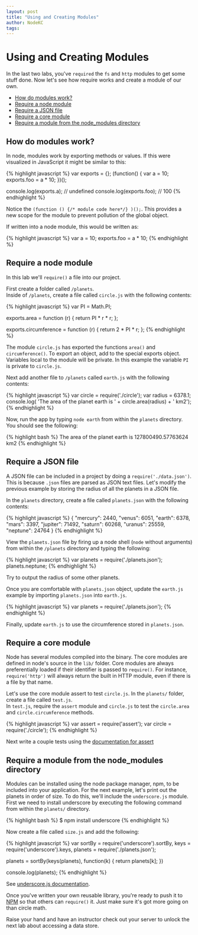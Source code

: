 ```yaml
---
layout: post
title: "Using and Creating Modules"
author: NodeKC
tags:
---
```


# Using and Creating Modules

In the last two labs, you've `required` the `fs` and `http` modules to get some stuff done. Now let's see how require works and create a module of our own.

* [How do modules work?](#how_do_modules_work)
* [Require a node module](#require_a_node_module)
* [Require a JSON file](#require_a_json_file)
* [Require a core module](#require_a_core_module)
* [Require a module from the node_modules directory](#require_a_module_from_the_node_modules_directory)


## How do modules work?

In node, modules work by exporting methods or values.  If this were visualized in JavaScript it might be similar to this:

{% highlight javascript %}
var exports = {};
(function() {
  var a = 10;
  exports.foo = a * 10;
})();

console.log(exports.a);   // undefined
console.log(exports.foo); // 100
{% endhighlight %}

Notice the ```(function () {/* module code here*/} )();```. This provides a new scope for the module to prevent pollution of the global object.

If written into a node module, this would be written as:

{% highlight javascript %}
var a = 10;
exports.foo = a * 10;
{% endhighlight %}

## Require a node module

In this lab we'll ```require()``` a file into our project.  

First create a folder called ```/planets```.  
Inside of ```/planets```, create a  file called ```circle.js``` with the following contents:

{% highlight javascript %}
var PI = Math.PI;

exports.area = function (r) {
  return PI * r * r;
};

exports.circumference = function (r) {
  return 2 * PI * r;
};
{% endhighlight %}

The module ```circle.js``` has exported the functions ```area()``` and ```circumference()```. To export an object, add to the special exports object.  Variables local to the module will be private. In this example the variable ```PI``` is private to ```circle.js```.


Next add another file to ```/planets``` called ```earth.js``` with the following contents:

{% highlight javascript %}
var circle = require('./circle');
var radius = 6378.1;
console.log( 'The area of the planet earth is ' + circle.area(radius) + ' km2');
{% endhighlight %}

Now, run the app by typing ```node earth``` from within the ```planets``` directory. You should see the following:

{% highlight bash %}
The area of the planet earth is 127800490.57763624 km2
{% endhighlight %}

## Require a JSON file

A JSON file can be included in a project by doing a ```require('./data.json')```.  This is because ```.json``` files are parsed as JSON text files.
Let's modify the previous example by storing the radius of all the planets in a JSON file. 

In the ```planets``` directory, create a file called ```planets.json``` with the following contents:

{% highlight javascript %}
{
  "mercury": 2440,
  "venus":  6051,
  "earth":  6378,
  "mars":   3397,
  "jupiter": 71492,
  "saturn": 60268,
  "uranus": 25559,
  "neptune": 24764
}
{% endhighlight %}

View the ```planets.json``` file by firing up a node shell (```node``` without arguments) from within the ```/planets``` directory and typing the following:

{% highlight javascript %}
var planets = require('./planets.json');
planets.neptune;
{% endhighlight %}

Try to output the radius of some other planets.

Once you are comfortable with ```planets.json``` object,  update the ```earth.js``` example by importing ```planets.json``` into ```earth.js```.

{% highlight javascript %}
var planets = require('./planets.json');
{% endhighlight %}

Finally, update ```earth.js``` to use the circumference stored in ```planets.json```.


## Require a core module

Node has several modules compiled into the binary. The core modules are defined in node's source in the ```lib/``` folder.
Core modules are always preferentially loaded if their identifier is passed to ```require()```. For instance, ```require('http')``` will always return the built in HTTP module, even if there is a file by that name.

Let's use the core module assert to test ```circle.js```.  In the ```planets/``` folder, create a file called ```test.js```.  
In ```test.js```, require the ```assert``` module and ```circle.js``` to test the ```circle.area``` and ```circle.circumference``` methods.

{% highlight javascript %}
var assert = require('assert');
var circle = require('./circle');
{% endhighlight %}

Next write a couple tests using the [documentation for assert](http://nodejs.org/api/assert.html)

## Require a module from the node_modules directory

Modules can be installed using the node package manager, npm, to be included into your application.
For the next example, let's print out the planets in order of size. To do this, we'll include the ```underscore.js``` module. First we need to install underscore by executing the following command from within the ```planets/``` directory.

{% highlight bash %}
$ npm install underscore
{% endhighlight %}

Now create a file called ```size.js``` and add the following:

{% highlight javascript %}
var sortBy = require('underscore').sortBy,
    keys = require('underscore').keys,
    planets = require('./planets.json');

planets = sortBy(keys(planets), function(k) { return planets[k]; })

console.log(planets);
{% endhighlight %}

See [underscore.js documentation](http://underscorejs.org/#sortBy).

Once you've written your own reusable library, you're ready to push it to [NPM](http://npmjs.org) so that others can `require()` it. Just make sure it's got more going on than circle math.

Raise your hand and have an instructor check out your server to unlock the next lab about accessing a data store.
